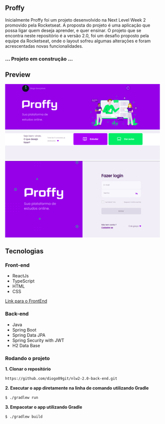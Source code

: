 ## Proffy
Inicialmente Proffy foi um projeto desenvolvido na Next Level Week 2 promovido pela Rocketseat. A proposta do projeto é uma aplicação que possa ligar quem deseja aprender, e quer ensinar.
O projeto que se encontra neste repositório é a versão 2.0, foi um desafio proposto pela equipe da Rocketseat, onde o layout sofreu algumas alterações e foram acrescentadas novas funcionalidades.

### ... Projeto em construção ...

## Preview

<img src="/src/main/resources/static/github/home.png"/>
<img src="/src/main/resources/static/github/login.png"/>

## Tecnologias

### Front-end
- ReactJs
- TypeScript
- HTML
- CSS

[Link para o FrontEnd](https://github.com/diogo09git/nlw2-2.0-front-end)

### Back-end
- Java
- Spring Boot
- Spring Data JPA
- Spring Security with JWT
- H2 Data Base

### Rodando o projeto

**1. Clonar o repositório**
```bash
https://github.com/diogo09git/nlw2-2.0-back-end.git
```
**2. Executar o app diretamente na linha de comando utilizando Gradle**
```bash
$ ./gradlew run
```

**3. Empacotar o app utilizando Gradle**
```bash
$ ./gradlew build
```

